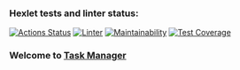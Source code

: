 ### Hexlet tests and linter status:
[![Actions Status](https://github.com/Tarilia/python-project-52/actions/workflows/hexlet-check.yml/badge.svg)](https://github.com/Tarilia/python-project-52/actions)
[![Linter](https://github.com/Tarilia/python-project-52/actions/workflows/test.yml/badge.svg)](https://github.com/Tarilia/python-project-52/actions/workflows/test.yml)
[![Maintainability](https://api.codeclimate.com/v1/badges/1a522ed94badc1ed0777/maintainability)](https://codeclimate.com/github/Tarilia/python-project-52/maintainability)
[![Test Coverage](https://api.codeclimate.com/v1/badges/1a522ed94badc1ed0777/test_coverage)](https://codeclimate.com/github/Tarilia/python-project-52/test_coverage)

### Welcome to [Task Manager](https://task-manager-bkxd.onrender.com)
